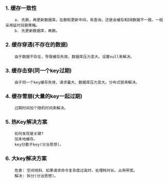 ### 1. 缓存一致性
        a. 先删，再更新数据库。在删和更新中间，有查询，还是会缓存和DB数据不一致。一般采用延时双删策略。
        b. 先更新数据库，再删。
### 2. 缓存穿透(不存在的数据)
        由于数据不存在，导致缓存失效，数据库压力变大。设置null来解决。
### 3. 缓存击穿(同一个key过期)
        由于同一个key缓存失效，请求量大，数据库压力变大。分布式锁来解决。
### 4. 缓存雪崩(大量的key一起过期)
        过期时间加个随机时间来解决。
### 5. 热Key解决方案
        如何发现是关键?
        加本地缓存。
        key分散子key(分治思想)。
### 6. 大key解决方案
        危害: 空间倾斜、如果请求命令复杂度过高时，处理耗时长、占用带宽。
        解决: 拆分(分治思想)。